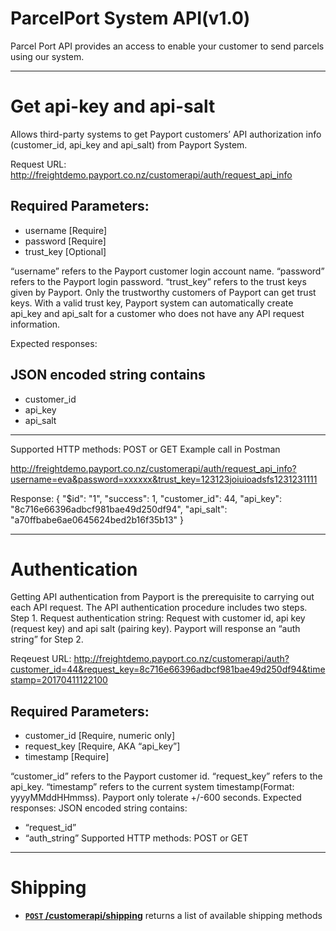 # ParcelPort System API(v1.0)

Parcel Port API provides an access to enable your customer to send parcels using our system.

***

# Get api-key and api-salt
Allows third-party systems to get Payport customers’ API authorization info (customer_id, api_key and api_salt) from Payport System.

Request URL:
http://freightdemo.payport.co.nz/customerapi/auth/request_api_info

## Required Parameters:
* username [Require]
* password [Require]
* trust_key [Optional]

“username” refers to the Payport customer login account name.
“password” refers to the Payport login password.
“trust_key” refers to the trust keys given by Payport. Only the trustworthy
customers of Payport can get trust keys. With a valid trust key, Payport system can
automatically create api_key and api_salt for a customer who does not have any
API request information. 

Expected responses:

JSON encoded string contains
--------------------------------------- 
* customer_id
* api_key
* api_salt
---------------------------------------
Supported HTTP methods: POST or GET
Example call in Postman

http://freightdemo.payport.co.nz/customerapi/auth/request_api_info?username=eva&password=xxxxxx&trust_key=123123joiuioadsfs1231231111

Response:
{
 "$id": "1",
 "success": 1,
 "customer_id": 44,
 "api_key": "8c716e66396adbcf981bae49d250df94",
 "api_salt": "a70ffbabe6ae0645624bed2b16f35b13"
} 

***

# Authentication
Getting API authentication from Payport is the prerequisite to carrying out each
API request. The API authentication procedure includes two steps.
Step 1. Request authentication string:
Request with customer id, api key (request key) and api salt (pairing key). Payport
will response an “auth string” for Step 2.

Reqeuest URL:
http://freightdemo.payport.co.nz/customerapi/auth?customer_id=44&request_key=8c716e66396adbcf981bae49d250df94&timestamp=20170411122100

## Required Parameters:
* customer_id [Require, numeric only]
* request_key [Require, AKA “api_key”]
* timestamp [Require]

“customer_id” refers to the Payport customer id.
“request_key” refers to the api_key.
“timestamp” refers to the current system timestamp(Format: yyyyMMddHHmmss).
Payport only tolerate +/-600 seconds.
Expected responses:
JSON encoded string contains:
* “request_id”
* “auth_string”
Supported HTTP methods: POST or GET

***

# Shipping
- **[<code>POST</code> /customerapi/shipping](shipping/getshippingmethod.md)** returns a list of available shipping methods


